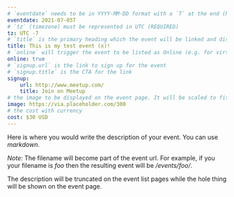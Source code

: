 ```yaml
---
# `eventdate` needs to be in YYYY-MM-DD format with a `T` at the end (REQUIRED)
eventdate: 2021-07-05T
# `tz` (timezone) must be represented in UTC (REQUIRED)
tz: UTC -7
# `title` is the primary heading which the event will be linked and displayed on the event page (REQUIRED)
title: This is my test event (x)!
# `online` will trigger the event to be listed as Online (e.g. for virtual participation)
online: true
# `signup.url` is the link to sign up for the event
# `signup.title` is the CTA for the link
signup:
    url: http://www.meetup.com/
    title: Join on Meetup
# the image to be displayed on the event page. It will be scaled to fit
image: https://via.placeholder.com/300
# the cost with currency
cost: $30 USD
---
```


Here is where you would write the description of your event. You can use _markdown_.

*Note:* The filename will become part of the event url. For example, if you your filename is _foo_ then the resulting event will be _/events/foo/_.

The description will be truncated on the event list pages while the hole thing will be shown on the event page.